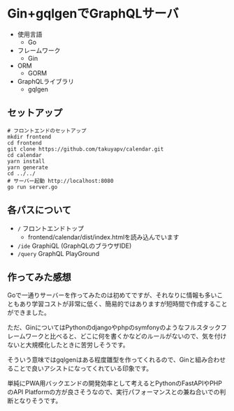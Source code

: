 # Gin+gqlgenでGraphQLサーバ

* 使用言語
  * Go
* フレームワーク
  * Gin
* ORM
  * GORM
* GraphQLライブラリ
  * gqlgen

## セットアップ

```
# フロントエンドのセットアップ
mkdir frontend
cd frontend
git clone https://github.com/takuyapv/calendar.git
cd calendar
yarn install
yarn generate
cd ../../
# サーバー起動 http://localhost:8080
go run server.go
```

## 各パスについて

* `/` フロントエンドトップ
  * frontend/calendar/dist/index.htmlを読み込んでいます
* `/ide` GraphiQL (GraphQLのブラウザIDE)
* `/query` GraphQL PlayGround

## 作ってみた感想

Goで一通りサーバーを作ってみたのは初めてですが、それなりに情報も多いこともあり学習コストが非常に低く、簡易的ではありますが短時間で作成することができました。

ただ、GinについてはPythonのdjangoやphpのsymfonyのようなフルスタックフレームワークと比べると、どこに何を書くかなどのルールがないので、気を付けないと大規模化したときに苦労しそうです。

そういう意味ではgqlgenはある程度雛型を作ってくれるので、Ginと組み合わせることで良いアシストになってくれている印象です。

単純にPWA用バックエンドの開発効率として考えるとPythonのFastAPIやPHPのAPI Platformの方が良さそうなので、実行パフォーマンスとの兼ね合いでの判断となりそうです。


